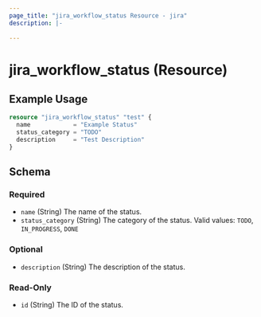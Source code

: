 ```yaml
---
page_title: "jira_workflow_status Resource - jira"
description: |-
  
---
```


# jira_workflow_status (Resource)



## Example Usage

```terraform
resource "jira_workflow_status" "test" {
  name            = "Example Status"
  status_category = "TODO"
  description     = "Test Description"
}
```

<!-- schema generated by tfplugindocs -->
## Schema

### Required

- `name` (String) The name of the status.
- `status_category` (String) The category of the status. Valid values: `TODO`, `IN_PROGRESS`, `DONE`

### Optional

- `description` (String) The description of the status.

### Read-Only

- `id` (String) The ID of the status.


